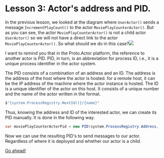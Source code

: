 # Lesson 3: Actor's address and PID.

In the previous lesson, we looked at the diagram where `UserActor()` sends a message `IncrementPlayCount()` to the actor `MoviePlayCounterActor()`. But as you can see, the actor `MoviePlayCounterActor()` is not a child actor `UserActor()` so we will not have a direct link to the actor `MoviePlayCounterActor()`. So what should we do in this case?![](../../images/4_3_1.png)

I want to remind you that in the Proto.Actor platform, the reference to another actor is PID. PID, in turn, is an abbreviation for process ID, i.e., it is a unique process identifier in the actor system.

The PID consists of a combination of an address and an ID. The address is the address of the host where the actor is hosted. for a remote host, it can be the IP address of the machine where the actor instance is hosted. The ID is a unique identifier of the actor on this host. It consists of a unique number and the name of the actor written in the format.

```csharp
$"{system.ProcessRegistry.NextId()}/{name}"
```

Thus, knowing the address and ID of the interested actor, we can create its PID manually. It is done in the following way.

```csharp
var moviePlayCounterActorPid = new PID(system.ProcessRegistry.Address, "$1/MoviePlayCounterActor");
```

Now we can use the resulting PID's to send messages to our actor. Regardless of where it is deployed and whether our actor is a child.

[Go ahead!](../lesson-4)
